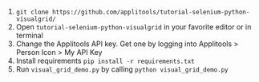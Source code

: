 1. `git clone https://github.com/applitools/tutorial-selenium-python-visualgrid/`
2. Open `tutorial-selenium-python-visualgrid` in your favorite editor or in terminal
3. Change the Applitools API key. Get one by logging into Applitools > Person Icon > My API Key
4. Install requirements `pip install -r requirements.txt`
5. Run `visual_grid_demo.py` by calling `python visual_grid_demo.py`
